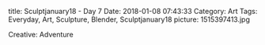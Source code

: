 title: Sculptjanuary18 - Day 7
Date: 2018-01-08 07:43:33
Category: Art
Tags: Everyday, Art, Sculpture, Blender, Sculptjanuary18
picture: 1515397413.jpg

Creative: Adventure

